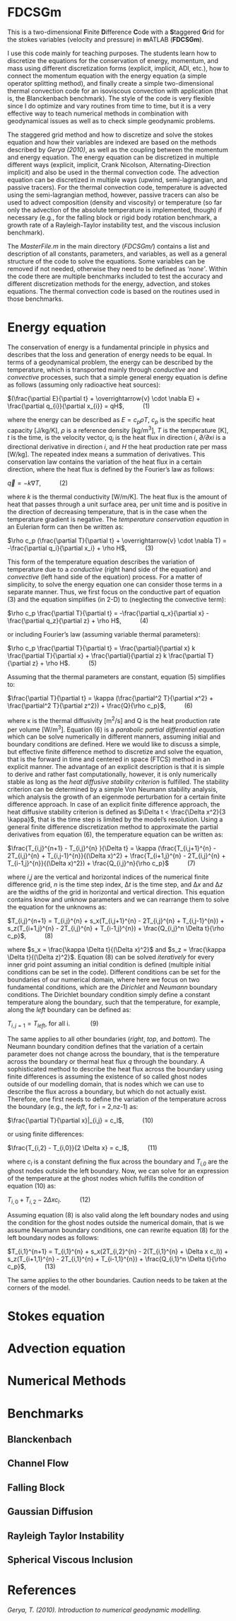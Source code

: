 
# FDCSGm

   This is a two-dimensional **F**inite **D**ifference **C**ode with a **S**taggered **G**rid for the stokes variables (velocity and pressure) in **m**ATLAB (**FDCSGm**). 
   
   I use this code mainly for teaching purposes. The students learn how to discretize the equations for the conservation of energy, momentum, and mass using different discretization forms (explicit, implicit, ADI, etc.), how to connect the momentum equation with the energy equation (a simple operator splitting method), and finally create a simple two-dimensional thermal convection code for an isoviscous convection with application (that is, the Blanckenbach benchmark). The style of the code is very flexible since I do optimize and vary routines from time to time, but it is a very effective way to teach numerical methods in combination with geodynamical issues as well as to check simple geodynamic problems. 
   
   The staggered grid method and how to discretize and solve the stokes equation and how their variables are indexed are based on the methods described by *Gerya (2010)*, as well as the coupling between the momentum and energy equation. The energy equation can be discretized in multiple different ways (explicit, implicit, Crank Nicolson, Alternating-Direction implicit) and also be used in the thermal convection code. The advection equation can be discretized in multiple ways (upwind, semi-lagrangian, and passive tracers). For the thermal convection code, temperature is advected using the semi-lagrangian method, however, passive tracers can also be used to advect composition (density and viscosity) or temperature (so far only the advection of the absolute temperature is implemented, though) if necessary (e.g., for the falling block or rigid body rotation benchmark, a growth rate of a Rayleigh-Taylor instability test, and the viscous inclusion benchmark). 
   
   The *MasterFile.m* in the main directory (*FDCSGm/*) contains a list and description of all constants, parameters, and variables, as well as a general structure of the code to solve the equations. Some variables can be removed if not needed, otherwise they need to be defined as *‘none’*. Within the code there are multiple benchmarks included to test the accuracy and different discretization methods for the energy, advection, and stokes equations. The thermal convection code is based on the routines used in those benchmarks. 

# Energy equation
   The conservation of energy is a fundamental principle in physics and describes that the loss and generation of energy needs to be equal. In terms of a geodynamical problem, the energy can be described by the temperature, which is transported mainly through *conductive* and *convective* processes, such that a simple general energy equation is define as follows (assuming only radioactive heat sources):

$(\frac{\partial E}{\partial t} + \overrightarrow{v} \cdot \nabla E) + \frac{\partial q_{i}}{\partial x_{i}} = qH$,&emsp;&emsp;&emsp;(1)

where the energy can be described as $E=c_{p} \rho T$, *c<sub>p</sub>* is the specific heat capacity [J/kg/K], *ρ* is a reference density [kg/m<sup>3</sup>], *T* is the temperature [K], *t* is the time,  is the velocity vector, *q<sub>i</sub>* is the heat flux in direction *i*, *∂/∂xi* is a directional derivative in direction *i*, and *H* the heat production rate per mass [W/kg]. The repeated index means a summation of derivatives. This conservation law contains the variation of the heat flux in a certain direction, where the heat flux is defined by the Fourier’s law as follows: 

$\overrightarrow{q} = - k \nabla T$,&emsp;&emsp;&emsp;(2)

where *k* is the thermal conductivity [W/m/K]. The heat flux is the amount of heat that passes through a unit surface area, per unit time and is positive in the direction of decreasing temperature, that is in the case when the temperature gradient is negative. The *temperature conservation equation* in an Eulerian form can then be written as: 

$\rho c_p (\frac{\partial T}{\partial t} + \overrightarrow{v} \cdot \nabla T) = -\frac{\partial q_i}{\partial x_i} + \rho H$,&emsp;&emsp;&emsp;(3) 
 
   This form of the temperature equation describes the variation of temperature due to a *conductive* (right hand side of the equation) and *convective* (left hand side of the equation) process. For a matter of simplicity, to solve the energy equation one can consider those terms in a separate manner. Thus, we first focus on the conductive part of equation (3) and the equation simplifies (in 2-D) to (neglecting the convective term):

$\rho c_p \frac{\partial T}{\partial t} = -\frac{\partial q_x}{\partial x} -\frac{\partial q_z}{\partial z} + \rho H$,&emsp;&emsp;&emsp;(4)

or including Fourier’s law (assuming variable thermal parameters):

$\rho c_p \frac{\partial T}{\partial t} = \frac{\partial}{\partial x} k \frac{\partial T}{\partial x} + \frac{\partial}{\partial z} k \frac{\partial T}{\partial z} + \rho H$.&emsp;&emsp;&emsp;(5) 

Assuming that the thermal parameters are constant, equation (5) simplifies to: 

$\frac{\partial T}{\partial t} = \kappa (\frac{\partial^2 T}{\partial x^2} + \frac{\partial^2 T}{\partial z^2}) + \frac{Q}{\rho c_p}$,&emsp;&emsp;&emsp;(6)
  
where κ is the thermal diffusivity [m<sup>2</sup>/s] and Q is the heat production rate per volume [W/m<sup>3</sup>]. 
   Equation (6) is a *parabolic partial differential equation* which can be solve numerically in different manners, assuming initial and boundary conditions are defined. Here we would like to discuss a simple, but effective finite difference method to discretize and solve the equation, that is the forward in time and centered in space (FTCS) method in an explicit manner. The advantage of an explicit description is that it is simple to derive and rather fast computationally, however, it is only numerically stable as long as the *heat diffusive stability criterion* is fulfilled. The stability criterion can be determined by a simple Von Neumann stability analysis, which analysis the growth of an eigenmode perturbation for a certain finite difference approach. In case of an explicit finite difference approach, the heat diffusive stability criterion is defined as $\Delta t < \frac{\Delta x^2}{3 \kappa}$, that is the time step is limited by the model’s resolution.
   Using a general finite difference discretization method to approximate the partial derivatives from equation (6), the temperature equation can be written as:

$\frac{T_{i,j}^{n+1} - T_{i,j}^{n} }{\Delta t} = \kappa (\frac{T_{i,j+1}^{n} - 2T_{i,j}^{n} + T_{i,j-1}^{n}}{(\Delta x)^2} + \frac{T_{i+1,j}^{n} - 2T_{i,j}^{n} + T_{i-1,j}^{n}}{(\Delta x)^2}) + \frac{Q_{i,j}^n}{\rho c_p}$&emsp;&emsp;&emsp;(7)

where *i*,*j* are the vertical and horizontal indices of the numerical finite difference grid, *n* is the time step index, Δ*t* is the time step, and Δ*x* and Δ*z* are the widths of the grid in horizontal and vertical direction. This equation contains know and unknow parameters and we can rearrange them to solve the equation for the unknowns as:

$T_{i,j}^{n+1} = T_{i,j}^{n} + s_x(T_{i,j+1}^{n} - 2T_{i,j}^{n} + T_{i,j-1}^{n}) + s_z(T_{i+1,j}^{n} - 2T_{i,j}^{n} + T_{i-1,j}^{n}) + \frac{Q_{i,j}^n \Delta t}{\rho c_p}$,&emsp;&emsp;&emsp;(8)

where $s_x = \frac{\kappa \Delta t}{(\Delta x)^2}$ and $s_z = \frac{\kappa \Delta t}{(\Delta z)^2}$. Equation (8) can be solved *iteratively* for every inner grid point assuming an initial condition is defined (multiple initial conditions can be set in the code). 
   Different conditions can be set for the boundaries of our numerical domain, where here we focus on two fundamental conditions, which are the *Dirichlet* and *Neumann* boundary conditions. The Dirichlet boundary condition simply define a constant temperature along the boundary, such that the temperature, for example, along the *left* boundary can be defined as:

$T_{i,j=1} = T_{left}$, for all i. &emsp;&emsp;&emsp;(9)

The same applies to all other boundaries (*right*, *top*, and *bottom*). The Neumann boundary condition defines that the variation of a certain parameter does not change across the boundary, that is the temperature across  the boundary or thermal heat flux *q* through the boundary. A sophisticated method to describe the heat flux across the boundary using finite differences is assuming the existence of so called ghost nodes outside of our modelling domain, that is nodes which we can use to describe the flux across a boundary, but which do not actually exist. Therefore, one first needs to define the variation of the temperature across the boundary (e.g., the *left*, for i = 2,nz-1) as:

 $\frac{\partial T}{\partial x}|_{i,j} = c_l$,&emsp;&emsp;&emsp;(10)

or using finite differences: 

$\frac{T_{i,2} - T_{i,0}}{2 \Delta x} = c_l$,&emsp;&emsp;&emsp;(11)
 
where *c<sub>l</sub>* is a constant defining the flux across the boundary and *T<sub>i,0</sub>* are the ghost nodes outside the left boundary. Now, we can solve for an expression of the temperature at the ghost nodes which fulfills the condition of equation (10) as:

$T_{i,0} + T_{i,2} - 2 \Delta x c_l$.&emsp;&emsp;&emsp;(12)

Assuming equation (8) is also valid along the left boundary nodes and using the condition for the ghost nodes outside the numerical domain, that is we assume Neumann boundary conditions, one can rewrite equation (8) for the left boundary nodes as follows:

$T_{i,1}^{n+1} = T_{i,1}^{n} + s_x(2T_{i,2}^{n} - 2(T_{i,1}^{n} + \Delta x c_l)) + s_z(T_{i+1,1}^{n} - 2T_{i,1}^{n} + T_{i-1,1}^{n}) + \frac{Q_{i,1}^n \Delta t}{\rho c_p}$,&emsp;&emsp;&emsp;(13)
 
The same applies to the other boundaries. Caution needs to be taken at the corners of the model. 


# Stokes equation 

# Advection equation 

# Numerical Methods

# Benchmarks 
## Blanckenbach 
## Channel Flow
## Falling Block
## Gaussian Diffusion 
## Rayleigh Taylor Instability 
## Spherical Viscous Inclusion 

# References
*Gerya, T. (2010). Introduction to numerical geodynamic modelling.*
